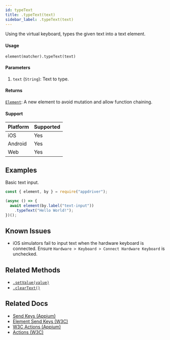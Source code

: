 ```yaml
---
id: typeText
title: .typeText(text)
sidebar_label: .typeText(text)
---
```


Using the virtual keyboard, types the given text into a text element.

#### Usage

```text
element(matcher).typeText(text)
```

#### Parameters

1. `text` (`String`): Text to type.

#### Returns

[`Element`](../element.md): A new element to avoid mutation and allow function chaining.

#### Support

| Platform | Supported |
| -------- | --------- |
| iOS      | Yes       |
| Android  | Yes       |
| Web      | Yes       |

## Examples

Basic text input.

```javascript
const { element, by } = require("appdriver");

(async () => {
  await element(by.label("text-input"))
    .typeText("Hello World!");
})();
```

## Known Issues

- iOS simulators fail to input text when the hardware keyboard is connected. Ensure `Hardware > Keyboard > Connect Hardware Keyboard` is unchecked.

## Related Methods

- [`.setValue(value)`](./setValue.md)
- [`.clearText()`](./clearText.md)

## Related Docs

- [Send Keys (Appium)](http://appium.io/docs/en/commands/element/actions/send-keys/)
- [Element Send Keys (W3C)](https://www.w3.org/TR/webdriver/#dfn-element-send-keys)
- [W3C Actions (Appium)](http://appium.io/docs/en/commands/interactions/actions/)
- [Actions (W3C)](https://www.w3.org/TR/webdriver/#actions)